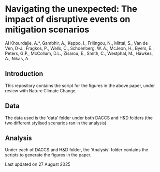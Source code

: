 # Navigating the unexpected: The impact of disruptive events on mitigation scenarios
Al Khourdajie, A.*, Gambhir, A., Keppo, I., Frilingou, N., Mittal, S., Van de Ven, D-J., Fragkos, P., Wells, C., Schoenberg, W. A., McJeon, H., Byers, E., Peters, G.P., McCollum, D.L., Zisarou, E., Smith, C., Westphal, M., Hawkes, A., Nikas, A.

## Introduction
This repository contains the script for the figures in the above paper, under review with Nature Climate Change. 

## Data
The data used is the 'data' folder under both DACCS and H&D folders (the two different stylised scenarios ran in the analysis).

## Analysis
Under each of DACCS and H&D folder, the 'Analysis' folder contains the scripts to generate the figures in the paper. 

Last updated on 27 August 2025
